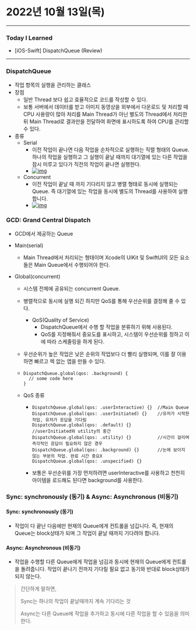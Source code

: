 # 2022년 10월 13일(목)

---

### Today I Learned

- [iOS-Swift] DispatchQueue (Review)

---

### DispatchQueue

- 작업 항목의 실행을 관리하는 클래스
- 장점
  - 일반 Thread 보다 쉽고 효율적으로 코드를 작성할 수 있다.
  - 보통 서버에서 데이터를 받고 이미지 동영상을 외부에서 다운로드 및 처리할 때 CPU 사용량이 많아 처리를 Main Thread가 아닌 별도의 Thread에서 처리한 뒤 Main Thread로 결과만을 전달하여 화면에 표시하도록 하여 CPU를 관리할 수 있다.
- 종류
  - Serial
    - 이전 작업이 끝나면 다음 작업을 순차적으로 실행하는 직렬 형태의 Queue. 하나의 작업을 실행하고 그 실행이 끝날 때까지 대기열에 있는 다른 작업을 잠시 미루고 있다가 직전의 작업이 끝나면 실행한다.
    - [![img](https://camo.githubusercontent.com/28bda17cba7f5c6f3be476c2008a9608e74fc3c63ee8e403898dfec5d36de372/68747470733a2f2f696d67312e6461756d63646e2e6e65742f7468756d622f523132383078302f3f73636f64653d6d746973746f72793226666e616d653d6874747073253341253246253246626c6f672e6b616b616f63646e2e6e6574253246646e2532467570697662253246627471366742576a6738672532464d497771756b34363952324d7a41786d583346695531253246696d672e706e67)](https://camo.githubusercontent.com/28bda17cba7f5c6f3be476c2008a9608e74fc3c63ee8e403898dfec5d36de372/68747470733a2f2f696d67312e6461756d63646e2e6e65742f7468756d622f523132383078302f3f73636f64653d6d746973746f72793226666e616d653d6874747073253341253246253246626c6f672e6b616b616f63646e2e6e6574253246646e2532467570697662253246627471366742576a6738672532464d497771756b34363952324d7a41786d583346695531253246696d672e706e67)
  - Concurrent
    - 이전 작업이 끝날 때 까지 기다리지 않고 병렬 형태로 동시에 실행되는 Queue. 즉 대기열에 있는 작업을 동시에 별도의 Thread를 사용하여 실행합니다.
    - [![img](https://camo.githubusercontent.com/eae2f832e712e780b7bde2955e57142c00c1f73ab6ac7091705cf30e243d32fa/68747470733a2f2f696d67312e6461756d63646e2e6e65742f7468756d622f523132383078302f3f73636f64653d6d746973746f72793226666e616d653d6874747073253341253246253246626c6f672e6b616b616f63646e2e6e6574253246646e2532464743464c66253246627471366865667277533225324642746e474248424b704b52327a52755246766b6c644b253246696d672e706e67)](https://camo.githubusercontent.com/eae2f832e712e780b7bde2955e57142c00c1f73ab6ac7091705cf30e243d32fa/68747470733a2f2f696d67312e6461756d63646e2e6e65742f7468756d622f523132383078302f3f73636f64653d6d746973746f72793226666e616d653d6874747073253341253246253246626c6f672e6b616b616f63646e2e6e6574253246646e2532464743464c66253246627471366865667277533225324642746e474248424b704b52327a52755246766b6c644b253246696d672e706e67)

### GCD: Grand Central Dispatch

- GCD에서 제공하는 Queue

- Main(serial)

  - Main Thread에서 처리되는 형태이며 Xcode의 UIKit 및 SwiftUI의 모든 요소들은 Main Queue에서 수행되어야 한다.

- Global(concurrent)

  - 시스템 전체에 공유되는 concurrent Queue.

  - 병렬적으로 동시에 실행 되긴 하지만 QoS를 통해 우선순위를 결정해 줄 수 있다.

    - QoS(Quality of Service)
      - DispatchQueue에서 수행 할 작업을 분류하기 위해 사용된다.
      - QoS를 지정해줘서 중요도를 표시하고, 시스템이 우선순위를 정하고 이에 따라 스케줄링을 하게 된다.

  - 우선순위가 높은 작업은 낮은 순위의 작업보다 더 빨리 실행되며, 이를 잘 이용하면 빠르고 렉 없는 앱을 만들 수 있다.

  - ```
    DispatchQueue.global(qos: .background) {
      // some code here 
    }
    ```

  - QoS 종류

    - ```
      DispatchQueue.global(qos: .userInteractive) {}  //Main Queue
      DispatchQueue.global(qos: .userInitiated) {}    //유저가 시작한 작업, 유저가 응답을 기다림
      DispatchQueue.global(qos: .default) {}          //userInitiated와 utility의 중간
      DispatchQueue.global(qos: .utility) {}          //시간이 걸리며 즉각적인 응답이 필요하지 않은 경우
      DispatchQueue.global(qos: .background) {}       //눈에 보이지 않는 부분의 작업. 완료 시간 중요X
      DispatchQueue.global(qos: .unspecified) {}
      ```

    - 보통은 우선순위를 가장 먼저하려면 userInteractive를 사용하고 천천히 아이템을 로드해도 된다면 background를 사용한다.

### Sync: synchronously (동기) & Async: Asynchronous (비동기)

#### Sync: synchronously (동기)

- 작업이 다 끝난 다음에만 현재의 Queue에게 컨트롤을 넘깁니다. 즉, 현재의 Queue는 block상태가 되며 그 작업이 끝날 때까지 기다려야 합니다.

#### Async: Asynchronous (비동기)

- 작업을 수행할 다른 Queue에게 작업을 넘김과 동시에 현재의 Queue에게 컨트롤을 돌려줍니다. 작업이 끝나기 전까지 기다릴 필요 없고 동기와 반대로 block상태가 되지 않는다.

> 간단하게 말하면,
>
> Sync는 하나의 작업이 끝날때까지 계속 기다리는 것
>
> Async는 다른 Queue에 작업을 추가하고 동시에 다른 작업을 할 수 있음을 의미한다.